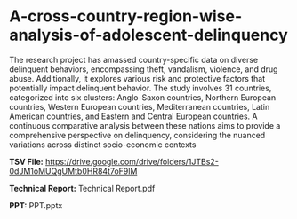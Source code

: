 # A-cross-country-region-wise-analysis-of-adolescent-delinquency
The research project has amassed country-specific data on diverse delinquent behaviors, encompassing theft, vandalism, violence, and drug abuse. Additionally, it explores various risk and protective factors that potentially impact delinquent behavior. The study involves 31 countries, categorized into six clusters: Anglo-Saxon countries, Northern European countries, Western European countries, Mediterranean countries, Latin American countries, and Eastern and Central European countries. A continuous comparative analysis between these nations aims to provide a comprehensive perspective on delinquency, considering the nuanced variations across distinct socio-economic contexts

**TSV File:**
https://drive.google.com/drive/folders/1JTBs2-0dJM1oMUQgUMtb0HR84t7oF9lM

**Technical Report:**
Technical Report.pdf

**PPT:**
PPT.pptx
